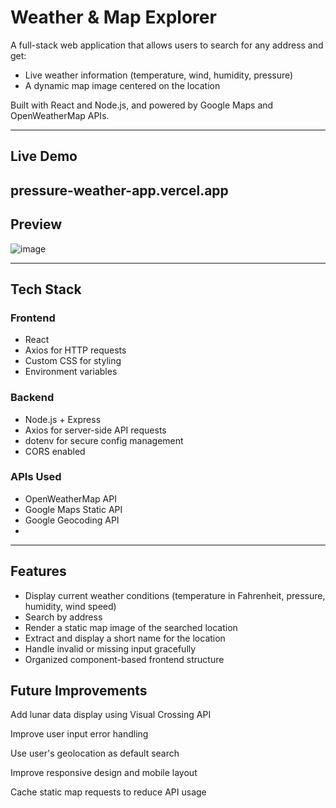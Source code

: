 # Weather & Map Explorer

A full-stack web application that allows users to search for any address and get:
- Live weather information (temperature, wind, humidity, pressure)
- A dynamic map image centered on the location

Built with React and Node.js, and powered by Google Maps and OpenWeatherMap APIs.

---
## Live Demo

pressure-weather-app.vercel.app
---

## Preview

![image](https://github.com/user-attachments/assets/c0fdd1cd-5a27-4347-8b51-c076edf55697)


---

## Tech Stack

### Frontend
- React
- Axios for HTTP requests
- Custom CSS for styling
- Environment variables

### Backend
- Node.js + Express
- Axios for server-side API requests
- dotenv for secure config management
- CORS enabled

### APIs Used
- OpenWeatherMap API
- Google Maps Static API
- Google Geocoding API
- 

---

## Features

- Display current weather conditions (temperature in Fahrenheit, pressure, humidity, wind speed)
- Search by address
- Render a static map image of the searched location
- Extract and display a short name for the location
- Handle invalid or missing input gracefully
- Organized component-based frontend structure

## Future Improvements
Add lunar data display using Visual Crossing API

Improve user input error handling

Use user's geolocation as default search

Improve responsive design and mobile layout

Cache static map requests to reduce API usage


